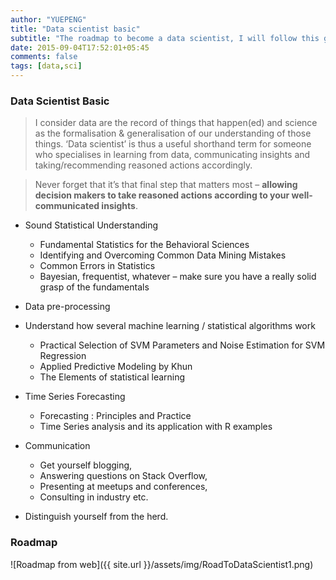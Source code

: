 ```yaml
---
author: "YUEPENG"
title: "Data scientist basic"
subtitle: "The roadmap to become a data scientist, I will follow this guidance."
date: 2015-09-04T17:52:01+05:45
comments: false
tags: [data,sci]
---
```


### Data Scientist Basic

> I consider data are the record of things that happen(ed) and science as the formalisation & generalisation of our understanding of those things. ‘Data scientist’ is thus a useful shorthand term for someone who specialises in learning from data, communicating insights and taking/recommending reasoned actions accordingly.

> Never forget that it’s that final step that matters most – **allowing decision makers to take reasoned actions according to your well-communicated insights**.

* Sound Statistical Understanding
	* Fundamental Statistics for the Behavioral Sciences
	* Identifying and Overcoming Common Data Mining Mistakes
	* Common Errors in Statistics
	* Bayesian, frequentist, whatever – make sure you have a really solid grasp of the fundamentals


* Data pre-processing

* Understand how several machine learning / statistical algorithms work
	* Practical Selection of SVM Parameters and Noise Estimation for SVM Regression
	* Applied Predictive Modeling by Khun
	* The Elements of statistical learning


* Time Series Forecasting
	* Forecasting :  Principles and Practice 
	* Time Series analysis and its application with R examples

* Communication
	* Get yourself blogging, 
	* Answering questions on Stack Overflow, 
	* Presenting at meetups and conferences, 
	* Consulting in industry etc. 

* Distinguish yourself from the herd.


### Roadmap

![Roadmap from web]({{ site.url }}/assets/img/RoadToDataScientist1.png)






